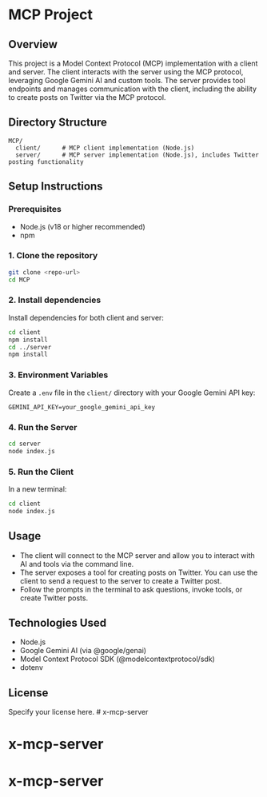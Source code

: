 # MCP Project

## Overview
This project is a Model Context Protocol (MCP) implementation with a client and server. The client interacts with the server using the MCP protocol, leveraging Google Gemini AI and custom tools. The server provides tool endpoints and manages communication with the client, including the ability to create posts on Twitter via the MCP protocol.

## Directory Structure
```
MCP/
  client/      # MCP client implementation (Node.js)
  server/      # MCP server implementation (Node.js), includes Twitter posting functionality
```

## Setup Instructions

### Prerequisites
- Node.js (v18 or higher recommended)
- npm

### 1. Clone the repository
```bash
git clone <repo-url>
cd MCP
```

### 2. Install dependencies
Install dependencies for both client and server:
```bash
cd client
npm install
cd ../server
npm install
```

### 3. Environment Variables
Create a `.env` file in the `client/` directory with your Google Gemini API key:
```
GEMINI_API_KEY=your_google_gemini_api_key
```

### 4. Run the Server
```bash
cd server
node index.js
```

### 5. Run the Client
In a new terminal:
```bash
cd client
node index.js
```

## Usage
- The client will connect to the MCP server and allow you to interact with AI and tools via the command line.
- The server exposes a tool for creating posts on Twitter. You can use the client to send a request to the server to create a Twitter post.
- Follow the prompts in the terminal to ask questions, invoke tools, or create Twitter posts.

## Technologies Used
- Node.js
- Google Gemini AI (via @google/genai)
- Model Context Protocol SDK (@modelcontextprotocol/sdk)
- dotenv

## License
Specify your license here. # x-mcp-server
# x-mcp-server
# x-mcp-server
